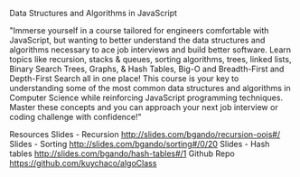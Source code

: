 Data Structures and Algorithms in JavaScript

"Immerse yourself in a course tailored for engineers comfortable with JavaScript, but wanting to better understand the data structures and algorithms necessary to ace job interviews and build better software. Learn topics like recursion, stacks & queues, sorting algorithms, trees, linked lists, Binary Search Trees, Graphs, & Hash Tables, Big-O and Breadth-First and Depth-First Search all in one place! This course is your key to understanding some of the most common data structures and algorithms in Computer Science while reinforcing JavaScript programming techniques. Master these concepts and you can approach your next job interview or coding challenge with confidence!"

Resources
Slides - Recursion http://slides.com/bgando/recursion-oojs#/
Slides - Sorting http://slides.com/bgando/sorting#/0/20
Slides - Hash tables http://slides.com/bgando/hash-tables#/1
Github Repo https://github.com/kuychaco/algoClass

